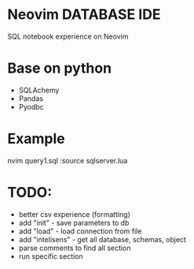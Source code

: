 # Neovim DATABASE IDE

SQL notebook experience on Neovim

# Base on python
- SQLAchemy
- Pandas
- Pyodbc

# Example
nvim query1.sql
:source sqlserver.lua
<F5>

# TODO:
- better csv experience (formatting)
- add "init" - save parameters to db
- add "load" - load connection from file
- add "intelisens" - get all database, schemas, object
- parse comments to find all section
- run specific section

